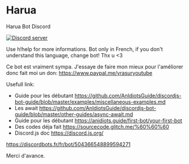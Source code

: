 # Harua
Harua Bot Discord

[![Discord server](https://discordapp.com/api/guilds/472860333783121973/embed.png?style=banner4)](https://discord.gg/PeRjhJa)

Use h!help for more informations. 
Bot only in French, if you don't understand this language, change bot! Thx u <3

Ce bot est vraiment sympa. 
J'essaye de faire mon mieux pour l'améliorer donc fait moi un don:
https://www.paypal.me/yrasuryoutube

Usefull link:
 - Guide pour les débutant  https://github.com/AnIdiotsGuide/discordjs-bot-guide/blob/master/examples/miscellaneous-examples.md
 - Les await https://github.com/AnIdiotsGuide/discordjs-bot-guide/blob/master/other-guides/async-await.md
 - Guide pour les débutant  https://anidiots.guide/first-bot/your-first-bot
 - Des codes déja fait https://sourcecode.glitch.me/%60%60%60
 - Discord.js doc https://discord.js.org/
 
https://discordbots.fr/fr/bot/504366548899594271

Merci d'avance. 
